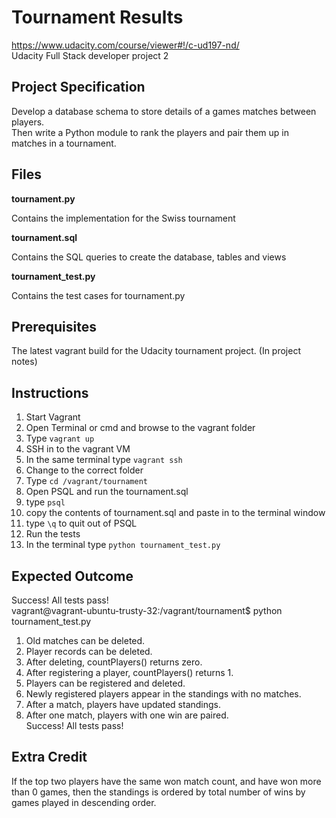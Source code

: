 # Tournament Results
https://www.udacity.com/course/viewer#!/c-ud197-nd/  
Udacity Full Stack developer project 2

## Project Specification

Develop a database schema to store details of a games matches between players.   
Then write a Python module to rank the players and pair them up in matches in a tournament.

## Files 

**tournament.py**  

Contains the implementation for the Swiss tournament  

**tournament.sql**  

Contains the SQL queries to create the database, tables and views   

**tournament_test.py**  

Contains the test cases for tournament.py  

## Prerequisites 

The latest vagrant build for the Udacity tournament project. (In project notes)

## Instructions

1. Start Vagrant
  1. Open Terminal or cmd and browse to the vagrant folder
  2. Type `vagrant up`
2. SSH in to the vagrant VM
  1. In the same terminal type `vagrant ssh`
3. Change to the correct folder
  1. Type `cd /vagrant/tournament`
4. Open PSQL and run the tournament.sql 
  1. type `psql`
  2. copy the contents of tournament.sql and paste in to the terminal window
  3. type `\q` to quit out of PSQL 
5. Run the tests
  1. In the terminal type `python tournament_test.py`

## Expected Outcome

Success!  All tests pass!  
vagrant@vagrant-ubuntu-trusty-32:/vagrant/tournament$ python tournament_test.py  
1. Old matches can be deleted.  
2. Player records can be deleted.  
3. After deleting, countPlayers() returns zero.  
4. After registering a player, countPlayers() returns 1.  
5. Players can be registered and deleted.  
6. Newly registered players appear in the standings with no matches.  
7. After a match, players have updated standings.  
8. After one match, players with one win are paired.  
Success!  All tests pass!  

## Extra Credit

If the top two players have the same won match count, and have won more than 0 games, then 
the standings is ordered by total number of wins by games played in descending order.